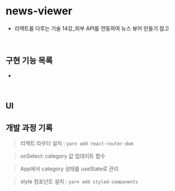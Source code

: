 # news-viewer

- 리액트를 다루는 기술 14강\_외부 API를 연동하여 뉴스 뷰어 만들기 참고

<br>

## 구현 기능 목록

-

<br>

## UI

## 개발 과정 기록

> 리액트 라우터 설치 : `yarn add react-router-dom`

> onSelect: category 값 업데이트 함수

> App에서 category 상태를 useState로 관리

> style 컴포넌트 설치 : `yarn add styled-components`
